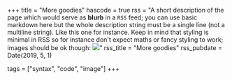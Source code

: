+++
title = "More goodies"
hascode = true
rss = "A short description of the page which would serve as **blurb** in a `RSS` feed; you can use basic markdown here but the whole description string must be a single line (not a multiline string). Like this one for instance. Keep in mind that styling is minimal in RSS so for instance don't expect maths or fancy styling to work; images should be ok though: ![](https://upload.wikimedia.org/wikipedia/en/b/b0/Rick_and_Morty_characters.jpg)"
rss_title = "More goodies"
rss_pubdate = Date(2019, 5, 1)

tags = ["syntax", "code", "image"]
+++

<!-- # More goodies

\toc

## More markdown support

The Julia Markdown parser in Julia's stdlib is not exactly complete and Franklin strives to bring useful extensions that are either defined in standard specs such as Common Mark or that just seem like useful extensions.

* indirect references for instance [like so]

[like so]: http://existentialcomics.com/

or also for images

![][some image]

some people find that useful as it allows referring multiple times to the same link for instance.

[some image]: https://upload.wikimedia.org/wikipedia/commons/9/90/Krul.svg

* un-qualified code blocks are allowed and are julia by default, indented code blocks are not supported by default (and there support will disappear completely in later version)

```
a = 1
b = a+1
```

you can specify the default language with `@def lang = "julia"`.
If you actually want a "plain" code block, qualify it as `plaintext` like

```plaintext
so this is plain-text stuff.
```

## A bit more highlighting

Extension of highlighting for `pkg` an `shell` mode in Julia:


you can tune the colouring in the CSS etc via the following classes:

* `.hljs-meta` (for `julia>`)
* `.hljs-metas` (for `shell>`)
* `.hljs-metap` (for `...pkg>`)

## More customisation

Franklin, by design, gives you a lot of flexibility to define how you want stuff be done, this includes doing your own parsing/processing and your own HTML generation using Julia code.

In order to do this, you can define two types of functions in a `utils.jl` file which will complement your `config.md` file:

* `hfun_*` allow you to plug custom-generated HTML somewhere
* `lx_*` allow you to do custom parsing of markdown and generation of HTML

The former (`hfun_*`) is most likely to be useful.

### Custom "hfun"

If you define a function `hfun_bar` in the `utils.jl` then you have access to a new template function `{{bar ...}}`. The parameters are passed as a list of strings, for instance variable names but it  could just be strings as well.

For instance:

```julia
function hfun_bar(vname)
  val = Meta.parse(vname[1])
  return round(sqrt(val), digits=2)
end
```

~~~
.hf {background-color:black;color:white;font-weight:bold;}
~~~

Can be called with `{{bar 4}}`: **{{bar 4}}**.

Usually you will want to pass variable name (either local or global) and collect their value via one of `locvar`, `globvar` or `pagevar` depending on your use case.
Let's have another toy example:

```julia
function hfun_m1fill(vname)
  var = vname[1]
  return pagevar("menu1", var)
end
```

Which you can use like this `{{m1fill title}}`: **{{m1fill title}}**. Of course  in this specific case you could also have used `{{fill title menu1}}`: **{{fill title menu1}}**.

Of course these examples are not very useful, in practice you might want to use it to generate actual HTML in a specific way using Julia code.
For instance you can use it to customise how [tag pages look like](/menu3/#customising_tag_pages).

A nice example of what you can do is in the [SymbolicUtils.jl manual](https://juliasymbolics.github.io/SymbolicUtils.jl/api/) where they use a `hfun_` to generate HTML encapsulating the content of code docstrings, in a way doing something similar to what Documenter does. See [how they defined it](https://github.com/JuliaSymbolics/SymbolicUtils.jl/blob/website/utils.jl).

**Note**: the  output **will not** be reprocessed by Franklin, if you want to generate markdown which should be processed by Franklin, then use `return fd2html(markdown, internal=true)` at the end.

### Custom "lx"

These commands will look the same as latex commands but what they do with their content is now entirely controlled by your code.
You can use this to do your own parsing of specific chunks of your content if you so desire.

The definition of `lx_*` commands **must** look like this:

```julia
function lx_baz(com, _)
  # keep this first line
  brace_content = Franklin.content(com.braces[1]) # input string
  # do whatever you want here
  return uppercase(brace_content)
end
```

You can call the above with `\baz{some string}`: \baz{some string}.

**Note**: the output **will be** reprocessed by Franklin, if you want to avoid this, then escape the output by using `return "~~~" * s * "~~~"` and it will be plugged  in as is in the HTML. -->

